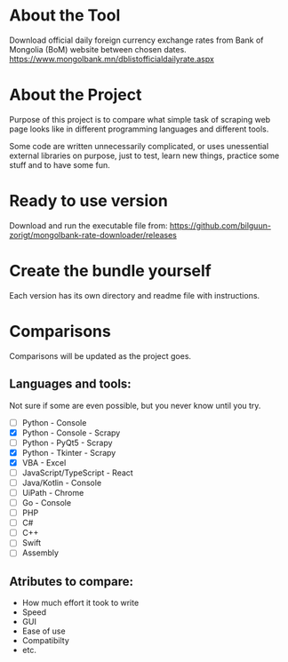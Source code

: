 # About the Tool
Download official daily foreign currency exchange rates from Bank of Mongolia (BoM) website between chosen dates. https://www.mongolbank.mn/dblistofficialdailyrate.aspx

# About the Project
Purpose of this project is to compare what simple task of scraping web page looks like in different programming languages and different tools.

Some code are written unnecessarily complicated, or uses unessential external libraries on purpose, just to test, learn new things, practice some stuff and to have some fun.

# Ready to use version
Download and run the executable file from:
https://github.com/bilguun-zorigt/mongolbank-rate-downloader/releases

# Create the bundle yourself
Each version has its own directory and readme file with instructions.

# Comparisons
Comparisons will be updated as the project goes.
## Languages and tools:
Not sure if some are even possible, but you never know until you try.
- [ ] Python - Console
- [x] Python - Console - Scrapy
- [ ] Python - PyQt5 - Scrapy
- [x] Python - Tkinter - Scrapy
- [x] VBA - Excel
- [ ] JavaScript/TypeScript - React
- [ ] Java/Kotlin - Console
- [ ] UiPath - Chrome
- [ ] Go - Console
- [ ] PHP
- [ ] C#
- [ ] C++
- [ ] Swift
- [ ] Assembly

## Atributes to compare:
- How much effort it took to write
- Speed
- GUI
- Ease of use
- Compatibilty
- etc.
